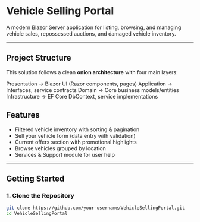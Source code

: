 # Vehicle Selling Portal

A modern Blazor Server application for listing, browsing, and managing vehicle sales, repossessed auctions, and damaged vehicle inventory.

---

## Project Structure

This solution follows a clean **onion architecture** with four main layers:

Presentation → Blazor UI (Razor components, pages)
Application → Interfaces, service contracts
Domain → Core business models/entities
Infrastructure → EF Core DbContext, service implementations

## Features

-  Filtered vehicle inventory with sorting & pagination  
-  Sell your vehicle form (data entry with validation)  
-  Current offers section with promotional highlights  
-  Browse vehicles grouped by location  
-  Services & Support module for user help  
---

##  Getting Started

### 1. Clone the Repository

```bash
git clone https://github.com/your-username/VehicleSellingPortal.git
cd VehicleSellingPortal
